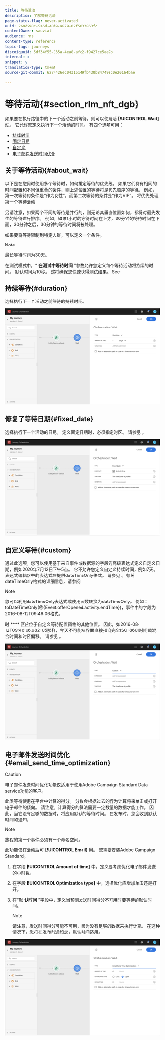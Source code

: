 ```yaml
---
title: 等待活动
description: 了解等待活动
page-status-flag: never-activated
uuid: 269d590c-5a6d-40b9-a879-02f5033863fc
contentOwner: sauviat
audience: rns
content-type: reference
topic-tags: journeys
discoiquuid: 5df34f55-135a-4ea8-afc2-f9427ce5ae7b
internal: n
snippet: y
translation-type: tm+mt
source-git-commit: 6274426ec04315149fb430b847498c0e20164bae

---
```



# 等待活动{#section_rlm_nft_dgb}

如果要在执行路径中的下一个活动之前等待，则可以使用活 **[!UICONTROL Wait]** 动。 它允许您定义执行下一个活动的时间。 有四个选项可用：

* [持续时间](#duration)
* [固定日期](#fixed_date)
* [自定义](#custom)
* [电子邮件发送时间优化](#email_send_time_optimization)

## 关于等待活动{#about_wait}

以下是在您同时使用多个等待时，如何排定等待的优先级。 如果它们具有相同的时间配置和不同但重叠的条件，则上述位置的等待将是优先顺序的等待。 例如，第一次等待的条件是“作为女性”，而第二次等待的条件是“作为VIP”。 将优先处理第一个等待活动

另请注意，如果两个不同的等待是并行的，则无论其垂直位置如何，都将对最先发生的等待进行排序。 例如，如果1小时的等待时间在上方，30分钟的等待时间在下面，30分钟之后，30分钟的等待时间将被处理。

如果要将等待限制到特定人群，可以定义一个条件。

>[!NOTE]
>
>最长等待时间为30天。
>
>在测试模式中，“ **在测试中等待时间** ”参数允许您定义每个等待活动将持续的时间。 默认时间为10秒。 这将确保您快速获得测试结果。 See [](../building-journeys/testing-the-journey.md)

## 持续等待{#duration}

选择执行下一个活动之前等待的持续时间。

![](../assets/journey55.png)

## 修复了等待日期{#fixed_date}

选择执行下一个活动的日期。 定义固定日期时，必须指定时区。 请参见 [](../building-journeys/timezone-management.md)。

![](../assets/journey56.png)

## 自定义等待{#custom}

通过此选项，您可以使用基于来自事件或数据源的字段的高级表达式定义自定义日期，例如2020年7月12日下午5点。 它不允许您定义自定义持续时间，例如7天。 表达式编辑器中的表达式应提供dateTimeOnly格式。 请参见 [](../expression/expressionadvanced.md)。有关dateTimeOnly格式的详细信息，请参阅 [](../expression/data-types.md)

>[!NOTE]
>
>您可以利用dateTimeOnly表达式或使用函数转换为dateTimeOnly。 例如：toDateTimeOnly(@{Event.offerOpened.activity.endTime})，事件中的字段为2016-08-12T09:46:06格式。
>
>时 **** 区应位于自定义等待配置窗格的其他位置。 因此，如2016-08-12T09:46:06.982-05那样，今天不可能从界面直接指向完全ISO-8601时间戳混合时间和时区偏移。 请参见 [](../building-journeys/timezone-management.md)。

![](../assets/journey57.png)

## 电子邮件发送时间优化{#email_send_time_optimization}

>[!CAUTION]
>
>电子邮件发送时间优化功能仅适用于使用Adobe Campaign Standard Data service功能的客户。

此类等待使用在平台中计算的得分。 分数会根据过去的行为计算将来单击或打开电子邮件的倾向。 请注意，计算得分的算法需要一定数量的数据才能工作。 因此，当它没有足够的数据时，将应用默认的等待时间。 在发布时，您会收到默认时间的通知。

>[!NOTE]
>
>旅程的第一个事件必须有一个命名空间。
>
>此功能仅在活动后可 **[!UICONTROL Email]** 用。 您需要安装Adobe Campaign Standard。

1. 在字段 **[!UICONTROL Amount of time]** 中，定义要考虑优化电子邮件发送的小时数。
1. 在字段 **[!UICONTROL Optimization type]** 中，选择优化应增加单击还是打开。
1. 在“默 **认时间** ”字段中，定义当预测发送时间得分不可用时要等待的默认时间。

   >[!NOTE]
   >
   >请注意，发送时间得分可能不可用，因为没有足够的数据来执行计算。 在这种情况下，您将在发布时通知您，默认时间适用。

![](../assets/journey57bis.png)
